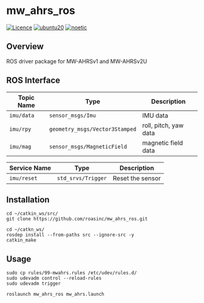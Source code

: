 # mw_ahrs_ros
[![Licence](https://img.shields.io/badge/License-BSD--3-green.svg)](https://opensource.org/license/bsd-3-clause/)
[![ubuntu20](https://img.shields.io/badge/-UBUNTU_20.04-orange?style=flat-square&logo=ubuntu&logoColor=white)](https://releases.ubuntu.com/focal/)
[![noetic](https://img.shields.io/badge/-NOETIC-blue?style=flat-square&logo=ros)](https://wiki.ros.org/noetic)

## Overview
ROS driver package for MW-AHRSv1 and MW-AHRSv2U

## ROS Interface

| Topic Name   | Type                             | Description           |
|--------------|----------------------------------|-----------------------|
| ``imu/data`` | ``sensor_msgs/Imu``              | IMU data              |
| ``imu/rpy``  | ``geometry_msgs/Vector3Stamped`` | roll, pitch, yaw data |
| ``imu/mag``  | ``sensor_msgs/MagneticField``    | magnetic field data   |

| Service Name  | Type             | Description      |
|---------------|------------------|------------------|
| ``imu/reset`` | ``std_srvs/Trigger`` | Reset the sensor |

## Installation
```
cd ~/catkin_ws/src/
git clone https://github.com/roasinc/mw_ahrs_ros.git

cd ~/catkn_ws/
rosdep install --from-paths src --ignore-src -y
catkin_make
```

## Usage
```
sudo cp rules/99-mwahrs.rules /etc/udev/rules.d/
sudo udevadm control --reload-rules
sudo udevadm trigger

roslaunch mw_ahrs_ros mw_ahrs.launch
```
